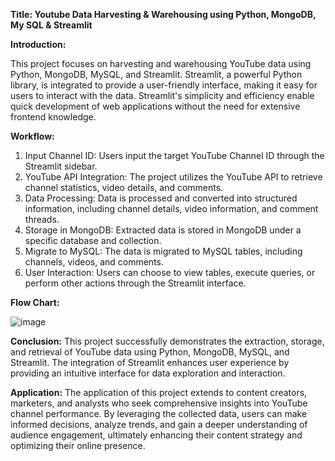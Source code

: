 **Title: Youtube Data Harvesting & Warehousing using Python, MongoDB, My SQL & Streamlit**

**Introduction:**

This project focuses on harvesting and warehousing YouTube data using Python, MongoDB, MySQL, and Streamlit. Streamlit, a powerful Python library, is integrated to provide a user-friendly interface, making it easy for users to interact with the data. Streamlit's simplicity and efficiency enable quick development of web applications without the need for extensive frontend knowledge.

**Workflow:**
1.	Input Channel ID: Users input the target YouTube Channel ID through the Streamlit sidebar.
2.	YouTube API Integration: The project utilizes the YouTube API to retrieve channel statistics, video details, and comments.
3.	Data Processing: Data is processed and converted into structured information, including channel details, video information, and comment threads.
4.	Storage in MongoDB: Extracted data is stored in MongoDB under a specific database and collection.
5.	Migrate to MySQL: The data is migrated to MySQL tables, including channels, videos, and comments.
6.	User Interaction: Users can choose to view tables, execute queries, or perform other actions through the Streamlit interface.
	
**Flow Chart:**

![image](https://github.com/Shubh777S/My-Projects/assets/160583981/e54c66fc-4f97-450a-b004-a089dc8a5245)













 

**Conclusion:**
This project successfully demonstrates the extraction, storage, and retrieval of YouTube data using Python, MongoDB, MySQL, and Streamlit. The integration of Streamlit enhances user experience by providing an intuitive interface for data exploration and interaction.

**Application:**
The application of this project extends to content creators, marketers, and analysts who seek comprehensive insights into YouTube channel performance. By leveraging the collected data, users can make informed decisions, analyze trends, and gain a deeper understanding of audience engagement, ultimately enhancing their content strategy and optimizing their online presence.



